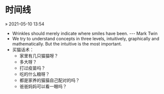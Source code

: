 # 时间线

&raquo; 2021-05-10 13:54
- Wrinkles should merely indicate where smiles have been. --- Mark Twin
- We try to understand concepts in three levels, intuitively, graphically and mathematically. But the intuitive is the most important.
- 买猫话术：
  - 家里有几只猫猫呀？
  - 多大呀？
  - 打过疫苗吗？
  - 吃的什么粮呀？
  - 都是家养的猫猫自己配对的吗？
  - 爸爸妈妈可以看一眼吗？

